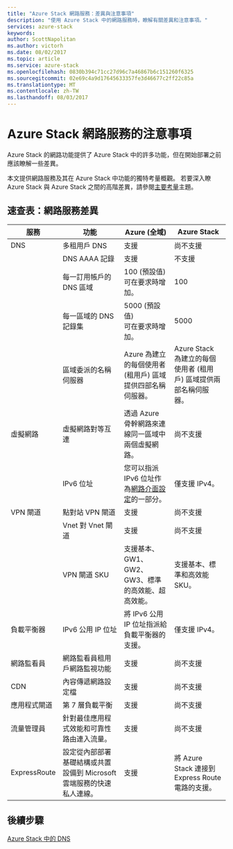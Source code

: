 ```yaml
---
title: "Azure Stack 網路服務：差異與注意事項"
description: "使用 Azure Stack 中的網路服務時，瞭解有關差異和注意事項。"
services: azure-stack
keywords: 
author: ScottNapolitan
ms.author: victorh
ms.date: 08/02/2017
ms.topic: article
ms.service: azure-stack
ms.openlocfilehash: 0830b394c71cc27d96c7a46867b6c151260f6325
ms.sourcegitcommit: 02e69c4a9d17645633357fe3d46677c2ff22c85a
ms.translationtype: MT
ms.contentlocale: zh-TW
ms.lasthandoff: 08/03/2017
---
```

# <a name="considerations-for-azure-stack-networking"></a>Azure Stack 網路服務的注意事項

Azure Stack 的網路功能提供了 Azure Stack 中的許多功能，但在開始部署之前應該瞭解一些差異。


本文提供網路服務及其在 Azure Stack 中功能的獨特考量概觀。 若要深入瞭 Azure Stack 與 Azure Stack 之間的高階差異，請參閱[主要考量](azure-stack-considerations.md)主題。


## <a name="cheat-sheet-networking-differences"></a>速查表：網路服務差異

|服務 | 功能 | Azure (全域) | Azure Stack |
| --- | --- | --- | --- |
| DNS | 多租用戶 DNS | 支援| 尚不支援|
| |DNS AAAA 記錄|支援|不支援|
| |每一訂用帳戶的 DNS 區域|100 (預設值)<br>可在要求時增加。|100|
| |每一區域的 DNS 記錄集|5000 (預設值)<br>可在要求時增加。|5000|
||區域委派的名稱伺服器|Azure 為建立的每個使用者 (租用戶) 區域提供四部名稱伺服器。|Azure Stack 為建立的每個使用者 (租用戶) 區域提供兩部名稱伺服器。|
| 虛擬網路|虛擬網路對等互連|透過 Azure 骨幹網路來連線同一區域中兩個虛擬網路。|尚不支援|
| |IPv6 位址|您可以指派 IPv6 位址作為[網路介面設定](https://docs.microsoft.com/en-us/azure/virtual-network/virtual-network-network-interface-addresses#ip-address-versions)的一部分。|僅支援 IPv4。|
|VPN 閘道|點對站 VPN 閘道|支援|尚不支援|
| |Vnet 對 Vnet 閘道|支援|尚不支援|
| |VPN 閘道 SKU|支援基本、GW1、GW2、GW3、標準的高效能、超高效能。 |支援基本、標準和高效能 SKU。|
|負載平衡器|IPv6 公用 IP 位址|將 IPv6 公用 IP 位址指派給負載平衡器的支援。|僅支援 IPv4。|
|網路監看員|網路監看員租用戶網路監視功能|支援|尚不支援|
|CDN|內容傳遞網路設定檔|支援|尚不支援|
|應用程式閘道|第 7 層負載平衡|支援|尚不支援|
|流量管理員|針對最佳應用程式效能和可靠性路由連入流量。|支援|尚不支援|
|ExpressRoute|設定從內部部署基礎結構或共置設備到 Microsoft 雲端服務的快速私人連線。|支援|將 Azure Stack 連接到 Express Route 電路的支援。|

## <a name="next-steps"></a>後續步驟

[Azure Stack 中的 DNS](azure-stack-dns.md)
